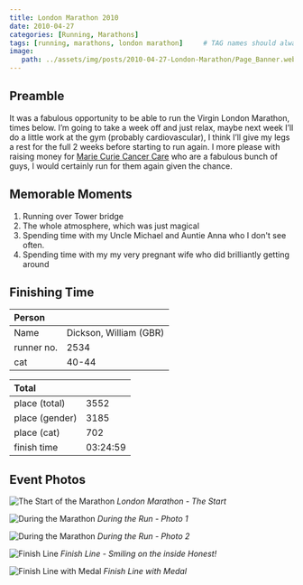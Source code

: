 ```yaml
---
title: London Marathon 2010
date: 2010-04-27
categories: [Running, Marathons]
tags: [running, marathons, london marathon]     # TAG names should always be lowercase
image:
   path: ../assets/img/posts/2010-04-27-London-Marathon/Page_Banner.webp
---
```


## Preamble

It was a fabulous opportunity to be able to run the Virgin London Marathon, times below. I’m going to take a week off and just relax, maybe next week I’ll do a little work at the gym (probably cardiovascular), I think I’ll give my legs a rest for the full 2 weeks before starting to run again.
I more please with raising money for [Marie Curie Cancer Care](http://www.mariecurie.org.uk/) who are a fabulous bunch of guys, I would certainly run for them again given the chance.

## Memorable Moments

1. Running over Tower bridge
2. The whole atmosphere, which was just magical
3. Spending time with my Uncle Michael and Auntie Anna who I don't see often.
4. Spending time with my my very pregnant wife who did brilliantly getting around

## Finishing Time

| Person     |                         |
| :--------- | :---------------------- |
| Name       | Dickson, William (GBR)  |
| runner no. | 2534                    |
| cat        | 40-44                   |

| Total          |          |
| :------------- | :------- |
| place (total)  | 3552     |
| place (gender) | 3185     |
| place (cat)    | 702      |
| finish time    | 03:24:59 |

## Event Photos

![The Start of the Marathon](../assets/img/posts/2010-04-27-London-Marathon/The_Start.webp)
_London Marathon - The Start_

![During the Marathon](../assets/img/posts/2010-04-27-London-Marathon/During_Run.webp)
_During the Run - Photo 1_

![During the Marathon](../assets/img/posts/2010-04-27-London-Marathon/During_Run_2.webp)
_During the Run - Photo 2_

![Finish Line](../assets/img/posts/2010-04-27-London-Marathon/Finish_Line.webp)
_Finish Line - Smiling on the inside Honest!_

![Finish Line with Medal](../assets/img/posts/2010-04-27-London-Marathon/Finish_with_medal.webp)
_Finish Line with Medal_
